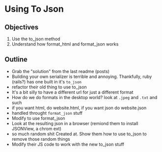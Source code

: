 # Using To Json

## Objectives

1. Use the to_json method
2. Understand how format_html and format_json works

## Outline

  * Grab the "solution" from the last readme (posts)
  * Building your own serializer is terrible and annoying. Thankfully, ruby (rails?) has one built in it's `to_json`
  * refactor their old thing to use to_json
  * It's a bit silly to have a different url for just a different format
  * How do we do formats in the desktop world? look at `.jpeg` and `.txt` and such
  * if you want html, do website.html, if you want json do website.json
  * handled throught `format_json` stuff
  * Modify to use format_json
  * Look at the resulting json in a browser (remiond them to install JSONView, a chrom ext)
  * so much random shit Created at. Show them how to use to_json to remove those random things
  * Modify their JS code to work with the new to_json stuff
